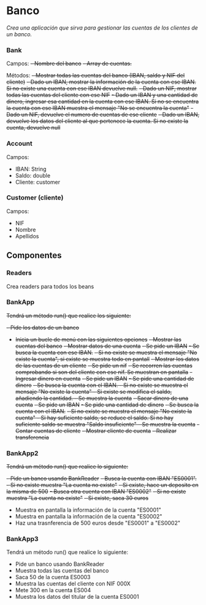 # Banco 

_Crea una aplicación que sirva para gestionar las cuentas de los clientes de un banco._

### Bank

Campos:
~~- Nombre del banco~~
~~- Array de cuentas.~~

Métodos:
~~- Mostrar todas las cuentas del banco (IBAN, saldo y NIF del cliente)~~
~~- Dado un IBAN, mostrar la información de la cuenta con ese IBAN. Si no existe una cuenta con ese IBAN devuelve null.~~
~~- Dado un NIF, mostrar todas las cuentas del cliente con ese NIF~~ 
~~- Dado un IBAN y una cantidad de dinero, ingresar esa cantidad en la cuenta con ese IBAN. Si no se encuentra la cuenta con ese IBAN muestra el mensaje "No se encuentra la cuenta"~~
~~- Dado un NIF, devuelve el numero de cuentas de ese cliente~~
~~- Dado un IBAN, devuelve los datos del cliente al que pertenece la cuenta. Si no existe la cuenta, devuelve null~~

### Account

Campos:
- IBAN: String
- Saldo: double
- Cliente: customer

### Customer (cliente)

Campos:
- NIF
- Nombre
- Apellidos

## Componentes

### Readers

Crea readers para todos los beans

### BankApp
~~Tendrá un método run() que realice los siguiente:~~

~~- Pide los datos de un banco~~
- ~~Inicia un bucle de menú con las siguientes opciones~~
  ~~- Mostrar las cuentas del banco~~
  ~~- Mostrar datos de una cuenta~~
    ~~- Se pide un IBAN~~
    ~~- Se busca la cuenta con ese IBAN.~~
    ~~- Si no existe se muestra el mensaje "No existe la cuenta", si existe se muestra todo en pantall~~
  ~~- Mostrar los datos de las cuentas de un cliente~~
    ~~- Se pide un nif~~
    ~~- Se recorren las cuentas comprobando si son del cliente con ese nif. Se muestran en pantalla~~
  ~~- Ingresar dinero en cuenta~~
    ~~- Se pide un IBAN~~
    ~~- Se pide una cantidad de dinero~~
    ~~- Se busca la cuenta con el IBAN.
      - Si no existe se muestra el mensaje "No existe la cuenta"
      - Si existe se modifica el saldo, añadiendo la cantidad.
      - Se muestra la cuenta~~
  ~~- Sacar dinero de una cuenta~~
    ~~- Se pide un IBAN~~
    ~~- Se pide una cantidad de dinero~~
    ~~- Se busca la cuenta con el IBAN.~~
      ~~- Si no existe se muestra el mensaje "No existe la cuenta"
      - Si hay suficiente saldo, se reduce el saldo. Si no hay suficiente saldo se muestra "Saldo insuficiente"
      - Se muestra la cuenta~~
  ~~- Contar cuentas de cliente~~
  ~~- Mostrar cliente de cuenta~~
  ~~- Realizar transferencia~~


### BankApp2
~~Tendrá un método run() que realice lo siguiente:~~

~~- Pide un banco usando BankReader~~
~~- Busca la cuenta con IBAN "ES0001".~~
  ~~- Si no existe muestra "La cuenta no existe"~~
  ~~- Si existe, hace un deposito en la misma de 500~~
~~- Busca otra cuenta con IBAN "ES0002"~~
  ~~- Si no existe muestra "La cuenta no existe"~~
  ~~- Si existe, saca 30 euros~~
- Muestra en pantalla la información de la cuenta "ES0001"
- Muestra en pantalla la información de la cuenta "ES0002"
- Haz una trasnferencia de 500 euros desde "ES0001" a "ES0002"


### BankApp3
Tendrá un método run() que realice lo siguiente:

- Pide un banco usando BankReader
- Muestra todas las cuentas del banco
- Saca 50 de la cuenta ES0003
- Muestra las cuentas del cliente con NIF 000X
- Mete 300 en la cuenta ES004
- Muestra los datos del titular de la cuenta ES0001